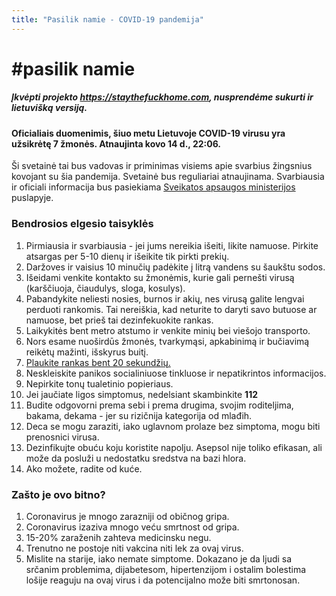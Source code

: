 ```yaml
---
title: "Pasilik namie - COVID-19 pandemija"
---
```


# #pasilik namie

##### Įkvėpti projekto https://staythefuckhome.com, nusprendėme sukurti ir lietuvišką versiją.

#### Oficialiais duomenimis, šiuo metu Lietuvoje COVID-19 virusu yra užsikrėtę 7 žmonės. Atnaujinta kovo 14 d., 22:06.

Ši svetainė tai bus vadovas ir priminimas visiems apie svarbius žingsnius kovojant su šia pandemija. Svetainė bus reguliariai atnaujinama. Svarbiausia ir oficiali informacija bus pasiekiama [Sveikatos apsaugos ministerijos](http://sam.lrv.lt/lt/naujienos/koronavirusas) puslapyje.

### Bendrosios elgesio taisyklės

1. Pirmiausia ir svarbiausia - jei jums nereikia išeiti, likite namuose. Pirkite atsargas per 5-10 dienų ir išeikite tik pirkti prekių.
2. Daržoves ir vaisius 10 minučių padėkite į litrą vandens su šaukštu sodos.
3. Išeidami venkite kontakto su žmonėmis, kurie gali pernešti virusą (karščiuoja, čiaudulys, sloga, kosulys).
4. Pabandykite neliesti nosies, burnos ir akių, nes virusą galite lengvai perduoti rankomis. Tai nereiškia, kad neturite to daryti savo butuose ar namuose, bet prieš tai dezinfekuokite rankas.
5. Laikykitės bent metro atstumo ir venkite minių bei viešojo transporto.
6. Nors esame nuoširdūs žmonės, tvarkymąsi, apkabinimą ir bučiavimą reikėtų mažinti, išskyrus buitį.
7. [Plaukite rankas bent 20 sekundžių.](https://www.youtube.com/watch?v=3PmVJQUCm4E)
8. Neskleiskite panikos socialiniuose tinkluose ir nepatikrintos informacijos.
9. Nepirkite tonų tualetinio popieriaus.
10. Jei jaučiate ligos simptomus, nedelsiant skambinkite **112**
11. Budite odgovorni prema sebi i prema drugima, svojim roditeljima, bakama, dekama - jer su rizičnija kategorija od mlađih.
12. Deca se mogu zaraziti, iako uglavnom prolaze bez simptoma, mogu biti prenosnici virusa.
13. Dezinfikujte obuću koju koristite napolju. Asepsol nije toliko efikasan, ali može da posluži u nedostatku sredstva na bazi hlora.
14. Ako možete, radite od kuće.

### Zašto je ovo bitno?

1. Coronavirus je mnogo zarazniji od običnog gripa.
2. Coronavirus izaziva mnogo veću smrtnost od gripa.
3. 15-20% zaraženih zahteva medicinsku negu.
4. Trenutno ne postoje niti vakcina niti lek za ovaj virus.
5. Mislite na starije, iako nemate simptome. Dokazano je da ljudi sa srčanim problemima, dijabetesom, hipertenzijom i ostalim bolestima lošije reaguju na ovaj virus i da potencijalno može biti smrtonosan.
